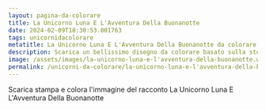 ```yaml
---
layout: pagina-da-colorare
title: La Unicorno Luna E L'Avventura Della Buonanotte
date: 2024-02-09T18:30:53.001763
tags: unicornidacolorare
metatitle: La Unicorno Luna E L'Avventura Della Buonanotte da colorare
description: Scarica un bellissimo disegno da colorare basato sulla storia La Unicorno Luna E L'Avventura Della Buonanotte
image: /assets/images/la-unicorno-luna-e-l'avventura-della-buonanotte.webp
permalink: /unicorni-da-colorare/la-unicorno-luna-e-l'avventura-della-buonanotte.html
---
```

Scarica stampa e colora l'immagine del racconto La Unicorno Luna E L'Avventura Della Buonanotte
